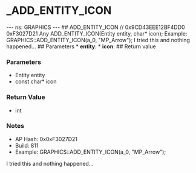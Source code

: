 # _ADD_ENTITY_ICON

--- ns: GRAPHICS --- ## ADD_ENTITY_ICON  // 0x9CD43EEE12BF4DD0 0xF3027D21 Any ADD_ENTITY_ICON(Entity entity, char* icon);  Example: GRAPHICS::ADD_ENTITY_ICON(a_0, "MP_Arrow"); I tried this and nothing happened...  ## Parameters * **entity**: * **icon**:  ## Return value

### Parameters
* Entity entity
* const char* icon

### Return Value
* int

### Notes
* AP Hash: 0x0xF3027D21
* Build: 811
* Example:
GRAPHICS::ADD_ENTITY_ICON(a_0, "MP_Arrow");

I tried this and nothing happened...

